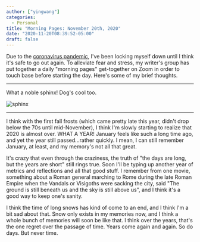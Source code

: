 ```yaml
---
author: ["yingwang"]
categories:
  - Personal
title: "Morning Pages: November 20th, 2020"
date: "2020-11-20T08:39:52-05:00"
draft: false
---
```


Due to the [coronavirus
pandemic](https://en.wikipedia.org/wiki/2019-20_coronavirus_pandemic), I've been
locking myself down until I think it's safe to go out again. To alleviate fear
and stress, my writer's group has put together a daily "morning pages"
get-together on Zoom in order to touch base before starting the day. Here's some
of my brief thoughts.

---

What a noble sphinx! Dog's cool too.

![sphinx](/img/posts/2020/11/20/morning_pages.webp)

---

I think with the first fall frosts (which came pretty late this year, didn't
drop below the 70s until mid-November), I think I'm slowly starting to realize
that 2020 is almost over. WHAT A YEAR! January feels like such a long time ago,
and yet the year still passed...rather quickly. I mean, I can still remember
January, at least, and my memory's not all that great.

It's crazy that even through the craziness, the truth of "the days are long, but
the years are short" still rings true. Soon I'll be typing up another year of
metrics and reflections and all that good stuff. I remember from one movie,
something about a Roman general marching to Rome during the late Roman Empire
when the Vandals or Visigoths were sacking the city, said "The ground is still
beneath us and the sky is still above us", and I think it's a good way to keep
one's sanity.

I think the time of long snows has kind of come to an end, and I think I'm a bit
sad about that. Snow only exists in my memories now, and I think a whole bunch
of memories will soon be like that. I think over the years, that's the one
regret over the passage of time. Years come again and again. So do days. But
never time.
